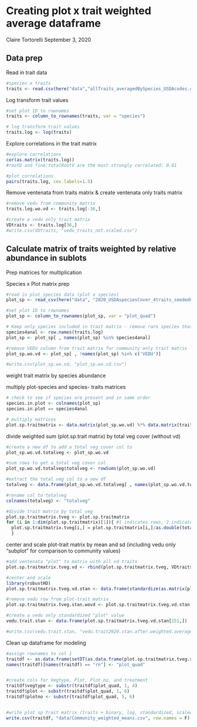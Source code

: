 Creating plot x trait weighted average dataframe
================
Claire Tortorelli
September 3, 2020

## Data prep

Read in trait data

``` r
#species x traits
traits <- read.csv(here("data","allTraits_averagedBySpecies_USDAcodes.csv"))
```

Log transform trait values

``` r
#set plot ID to rownames
traits <- column_to_rownames(traits, var = "species") 

# log transform trait values
traits.log <- log(traits)
```

Explore correlations in the trait matrix

``` r
#explore correlations 
cor(as.matrix(traits.log)) 
#rootD and fine:totalRootV are the most strongly correlated: 0.81

#plot correlations
pairs(traits.log, cex.labels=1.5)
```

Remove ventenata from traits matrix & create ventenata only traits
matrix

``` r
#remove vedu from community matrix
traits.log.wo.vd <- traits.log[-36,]

#create a vedu only trait matrix
VDtraits <- traits.log[36,]
#write.csv(VDtraits, "vedu_traits_not.scaled.csv")
```

## Calculate matrix of traits weighted by relative abundance in sublots

Prep matrices for multiplication

Species x Plot matrix prep

``` r
#read in plot_species data (plot x species)
plot_sp <- read_csv(here("data", "2020_USDAspeciesCover_4traits_seededCommunitySubplots.csv"))

#set plot ID to rownames
plot_sp <- column_to_rownames(plot_sp, var = "plot_quad") 

# Keep only species included in trait matrix - remove rare species that occurred in fewer than 2% of plots
species4anal <- row.names(traits.log)
plot_sp <- plot_sp[ , names(plot_sp) %in% species4anal]

#remove VEDU column from trait matrix for community only trait matrix
plot_sp.wo.vd <- plot_sp[ , !names(plot_sp) %in% c('VEDU')]

#write.csv(plot_sp.wo.vd, "plot_sp.wo.vd.csv")
```

weight trait matrix by species abundance

multiply plot-species and species- traits matrices

``` r
# check to see if species are present and in same order
species.in.plot <- colnames(plot_sp)
species.in.plot == species4anal

# multiply matrices
plot.sp.traitmatrix <- data.matrix(plot_sp.wo.vd) %*% data.matrix(traits.log.wo.vd)
```

divide weighted sum (plot.sp.trait matrix) by total veg cover (without
vd)

``` r
#create a new df to add a total veg cover col to
plot_sp.wo.vd.totalveg <- plot_sp.wo.vd

#sum rows to get a total veg cover col
plot_sp.wo.vd.totalveg$totalveg <- rowSums(plot_sp.wo.vd)

#extract the total veg col to a new df
totalveg <- data.frame(plot_sp.wo.vd.totalveg[ , names(plot_sp.wo.vd.totalveg) %in% c('totalveg')])

#rename col to totalveg
colnames(totalveg) <- "totalveg"

#divide trait matrix by total veg
plot.sp.traitmatrix.tveg <- plot.sp.traitmatrix
for (i in 1:dim(plot.sp.traitmatrix)[1]){ #1 indicates rows, 2 indicates cols
  plot.sp.traitmatrix.tveg[i,] = plot.sp.traitmatrix[i,]/as.double(totalveg[i,1])
  }
```

center and scale plot-trait matrix by mean and sd (including vedu only
“subplot” for comparison to community values)

``` r
#add ventenata "plot" to matrix with all vd traits
plot.sp.traitmatrix.tveg.vd <- rbind(plot.sp.traitmatrix.tveg, VDtraits)

#center and scale
library(robustHD)
plot.sp.traitmatrix.tveg.vd.stan <- data.frame(standardize(as.matrix(plot.sp.traitmatrix.tveg.vd), centerFun = mean, scaleFun = sd))

#remove vedu row from plot-trait matrix
plot.sp.traitmatrix.tveg.stan.wovd <- plot.sp.traitmatrix.tveg.vd.stan[-151,]

#create a vedu only standardized "plot" value
vedu.trait.stan <- data.frame(plot.sp.traitmatrix.tveg.vd.stan[151,])

#write.csv(vedu.trait.stan, "vedu.trait2020.stan.after.weighted.average.all.cplots.csv")
```

Clean up dataframe for modeling

``` r
#assign rownames to col 1
traitdf <- as.data.frame(setDT(as.data.frame(plot.sp.traitmatrix.tveg.stan.wovd), keep.rownames = TRUE)[])
names(traitdf)[names(traitdf) == "rn"] <- "plot_quad"


#create cols for Vegtype, Plot, Plot_no, and treatment
traitdf$vegtype <- substr(traitdf$plot_quad, 1, 4)
traitdf$plot <- substr(traitdf$plot_quad, 1, 6)
traitdf$plotno <- substr(traitdf$plot_quad, 5, 6)


#write plot sp trait matrix (traits + binary, log, standardized, scaled, and weighted average)
write.csv(traitdf, "data/Community_weighted_means.csv", row.names = F)
```
